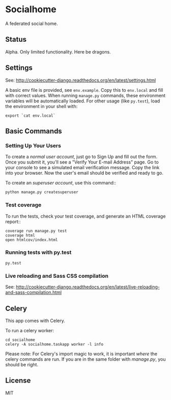 # Socialhome

A federated social home.

## Status

Alpha. Only limited functionality. Here be dragons.

## Settings

See: http://cookiecutter-django.readthedocs.org/en/latest/settings.html

A basic env file is provided, see `env.example`. Copy this to `env.local` and fill with correct values. When running `manage.py` commands, these environment variables will be automatically loaded. For other usage (like `py.test`), load the environment in your shell with:

    export `cat env.local`

## Basic Commands

### Setting Up Your Users

To create a *normal user account*, just go to Sign Up and fill out the form. Once you submit it, you'll see a "Verify Your E-mail Address" page. Go to your console to see a simulated email verification message. Copy the link into your browser. Now the user's email should be verified and ready to go.

To create an *superuser account*, use this command::

    python manage.py createsuperuser

### Test coverage

To run the tests, check your test coverage, and generate an HTML coverage report::

    coverage run manage.py test
    coverage html
    open htmlcov/index.html

### Running tests with py.test

    py.test

### Live reloading and Sass CSS compilation

See: http://cookiecutter-django.readthedocs.org/en/latest/live-reloading-and-sass-compilation.html

## Celery

This app comes with Celery.

To run a celery worker:

    cd socialhome
    celery -A socialhome.taskapp worker -l info

Please note: For Celery's import magic to work, it is important *where* the celery commands are run. If you are in the same folder with *manage.py*, you should be right.

## License

MIT
